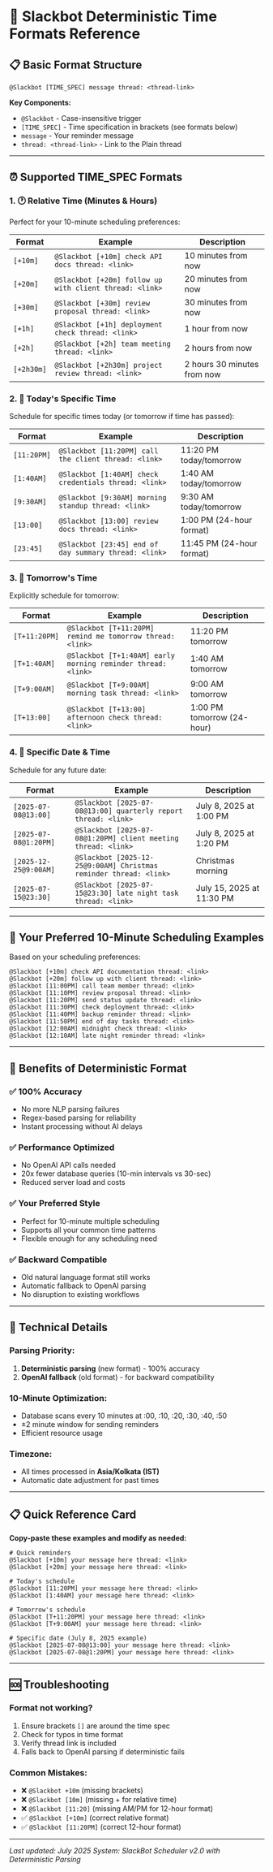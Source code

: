 # 🤖 Slackbot Deterministic Time Formats Reference

## 📋 Basic Format Structure

```
@Slackbot [TIME_SPEC] message thread: <thread-link>
```

**Key Components:**
- `@Slackbot` - Case-insensitive trigger
- `[TIME_SPEC]` - Time specification in brackets (see formats below)
- `message` - Your reminder message
- `thread: <thread-link>` - Link to the Plain thread

---

## ⏰ Supported TIME_SPEC Formats

### 1. 🕐 Relative Time (Minutes & Hours)

Perfect for your 10-minute scheduling preferences:

| Format | Example | Description |
|--------|---------|-------------|
| `[+10m]` | `@Slackbot [+10m] check API docs thread: <link>` | 10 minutes from now |
| `[+20m]` | `@Slackbot [+20m] follow up with client thread: <link>` | 20 minutes from now |
| `[+30m]` | `@Slackbot [+30m] review proposal thread: <link>` | 30 minutes from now |
| `[+1h]` | `@Slackbot [+1h] deployment check thread: <link>` | 1 hour from now |
| `[+2h]` | `@Slackbot [+2h] team meeting thread: <link>` | 2 hours from now |
| `[+2h30m]` | `@Slackbot [+2h30m] project review thread: <link>` | 2 hours 30 minutes from now |

### 2. 🌅 Today's Specific Time

Schedule for specific times today (or tomorrow if time has passed):

| Format | Example | Description |
|--------|---------|-------------|
| `[11:20PM]` | `@Slackbot [11:20PM] call the client thread: <link>` | 11:20 PM today/tomorrow |
| `[1:40AM]` | `@Slackbot [1:40AM] check credentials thread: <link>` | 1:40 AM today/tomorrow |
| `[9:30AM]` | `@Slackbot [9:30AM] morning standup thread: <link>` | 9:30 AM today/tomorrow |
| `[13:00]` | `@Slackbot [13:00] review docs thread: <link>` | 1:00 PM (24-hour format) |
| `[23:45]` | `@Slackbot [23:45] end of day summary thread: <link>` | 11:45 PM (24-hour format) |

### 3. 🌄 Tomorrow's Time

Explicitly schedule for tomorrow:

| Format | Example | Description |
|--------|---------|-------------|
| `[T+11:20PM]` | `@Slackbot [T+11:20PM] remind me tomorrow thread: <link>` | 11:20 PM tomorrow |
| `[T+1:40AM]` | `@Slackbot [T+1:40AM] early morning reminder thread: <link>` | 1:40 AM tomorrow |
| `[T+9:00AM]` | `@Slackbot [T+9:00AM] morning task thread: <link>` | 9:00 AM tomorrow |
| `[T+13:00]` | `@Slackbot [T+13:00] afternoon check thread: <link>` | 1:00 PM tomorrow (24-hour) |

### 4. 📅 Specific Date & Time

Schedule for any future date:

| Format | Example | Description |
|--------|---------|-------------|
| `[2025-07-08@13:00]` | `@Slackbot [2025-07-08@13:00] quarterly report thread: <link>` | July 8, 2025 at 1:00 PM |
| `[2025-07-08@1:20PM]` | `@Slackbot [2025-07-08@1:20PM] client meeting thread: <link>` | July 8, 2025 at 1:20 PM |
| `[2025-12-25@9:00AM]` | `@Slackbot [2025-12-25@9:00AM] Christmas reminder thread: <link>` | Christmas morning |
| `[2025-07-15@23:30]` | `@Slackbot [2025-07-15@23:30] late night task thread: <link>` | July 15, 2025 at 11:30 PM |

---

## 🎯 Your Preferred 10-Minute Scheduling Examples

Based on your scheduling preferences:

```
@Slackbot [+10m] check API documentation thread: <link>
@Slackbot [+20m] follow up with client thread: <link>
@Slackbot [11:00PM] call team member thread: <link>
@Slackbot [11:10PM] review proposal thread: <link>
@Slackbot [11:20PM] send status update thread: <link>
@Slackbot [11:30PM] check deployment thread: <link>
@Slackbot [11:40PM] backup reminder thread: <link>
@Slackbot [11:50PM] end of day tasks thread: <link>
@Slackbot [12:00AM] midnight check thread: <link>
@Slackbot [12:10AM] late night reminder thread: <link>
```

---

## 🚀 Benefits of Deterministic Format

### ✅ **100% Accuracy**
- No more NLP parsing failures
- Regex-based parsing for reliability
- Instant processing without AI delays

### ✅ **Performance Optimized**
- No OpenAI API calls needed
- 20x fewer database queries (10-min intervals vs 30-sec)
- Reduced server load and costs

### ✅ **Your Preferred Style**
- Perfect for 10-minute multiple scheduling
- Supports all your common time patterns
- Flexible enough for any scheduling need

### ✅ **Backward Compatible**
- Old natural language format still works
- Automatic fallback to OpenAI parsing
- No disruption to existing workflows

---

## 🔧 Technical Details

### **Parsing Priority:**
1. **Deterministic parsing** (new format) - 100% accuracy
2. **OpenAI fallback** (old format) - for backward compatibility

### **10-Minute Optimization:**
- Database scans every 10 minutes at :00, :10, :20, :30, :40, :50
- ±2 minute window for sending reminders
- Efficient resource usage

### **Timezone:**
- All times processed in **Asia/Kolkata (IST)**
- Automatic date adjustment for past times

---

## 📋 Quick Reference Card

**Copy-paste these examples and modify as needed:**

```
# Quick reminders
@Slackbot [+10m] your message here thread: <link>
@Slackbot [+20m] your message here thread: <link>

# Today's schedule
@Slackbot [11:20PM] your message here thread: <link>
@Slackbot [1:40AM] your message here thread: <link>

# Tomorrow's schedule
@Slackbot [T+11:20PM] your message here thread: <link>
@Slackbot [T+9:00AM] your message here thread: <link>

# Specific date (July 8, 2025 example)
@Slackbot [2025-07-08@13:00] your message here thread: <link>
@Slackbot [2025-07-08@1:20PM] your message here thread: <link>
```

---

## 🆘 Troubleshooting

### **Format not working?**
1. Ensure brackets `[]` are around the time spec
2. Check for typos in time format
3. Verify thread link is included
4. Falls back to OpenAI parsing if deterministic fails

### **Common Mistakes:**
- ❌ `@Slackbot +10m` (missing brackets)
- ❌ `@Slackbot [10m]` (missing + for relative time)
- ❌ `@Slackbot [11:20]` (missing AM/PM for 12-hour format)
- ✅ `@Slackbot [+10m]` (correct relative format)
- ✅ `@Slackbot [11:20PM]` (correct 12-hour format)

---

*Last updated: July 2025*
*System: SlackBot Scheduler v2.0 with Deterministic Parsing* 